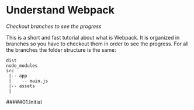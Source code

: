 # Understand Webpack


_Checkout branches to see the progress_

This is a short and fast tutorial about what is Webpack. It is organized in branches so you have to checkout them in order to see the progress.
For all the branches the folder structure is the same:
```
dist
node_modules
src
 |-- app
 |    -- main.js
 |-- assets
 |
```


#####01.Initial



